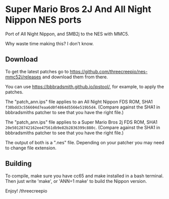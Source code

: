 # Super Mario Bros 2J And All Night Nippon NES ports

Port of All Night Nippon, and SMB2j to the NES with MMC5.

Why waste time making this? I don't know.

## Download

To get the latest patches go to https://github.com/threecreepio/nes-mmc52j/releases and download them from there.

You can use https://bbbradsmith.github.io/ipstool/, for example, to apply the patches.

The "patch_ann.ips" file applies to an All Night Nippon FDS ROM, SHA1 `f30bdd3c556604d7eaa6d0f4864d5566e519b5d4`. (Compare against the SHA1 in bbbradsmiths patcher to see that you have the right file.)

The "patch_ann.ips" file applies to a Super Mario Bros 2j FDS ROM, SHA1 `20e50128742162ee47561db9e82b2836399c880c`. (Compare against the SHA1 in bbbradsmiths patcher to see that you have the right file.)

The output of both is a ".nes" file. Depending on your patcher you may need to change file extension.

## Building

To compile, make sure you have cc65 and make installed in a bash terminal. Then just write 'make', or 'ANN=1 make' to build the Nippon version.

Enjoy!
/threecreepio
